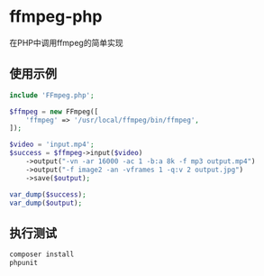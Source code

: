 # ffmpeg-php
 在PHP中调用ffmpeg的简单实现

## 使用示例
```php
include 'FFmpeg.php';

$ffmpeg = new FFmpeg([
    'ffmpeg' => '/usr/local/ffmpeg/bin/ffmpeg',
]);

$video = 'input.mp4';
$success = $ffmpeg->input($video)
    ->output("-vn -ar 16000 -ac 1 -b:a 8k -f mp3 output.mp4")
    ->output("-f image2 -an -vframes 1 -q:v 2 output.jpg")
    ->save($output);

var_dump($success);
var_dump($output);
```

## 执行测试

```bash
composer install
phpunit
```